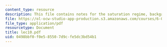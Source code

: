 ```yaml
---
content_type: resource
description: This file contains notes for the saturation regime, backgate characteristics.
file: https://ol-ocw-studio-app-production.s3.amazonaws.com/courses/6-012-microelectronic-devices-and-circuits-fall-2005/0498bbf0f0e585507d9cfe5dc3bd54b1_lec10.pdf
file_type: application/pdf
resourcetype: Document
title: lec10.pdf
uid: 0498bbf0-f0e5-8550-7d9c-fe5dc3bd54b1
---
```

